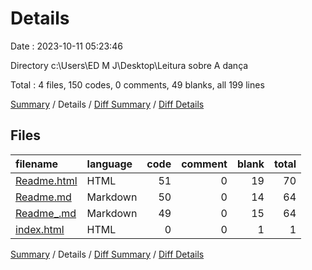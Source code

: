 # Details

Date : 2023-10-11 05:23:46

Directory c:\\Users\\ED M J\\Desktop\\Leitura sobre A dança

Total : 4 files,  150 codes, 0 comments, 49 blanks, all 199 lines

[Summary](results.md) / Details / [Diff Summary](diff.md) / [Diff Details](diff-details.md)

## Files
| filename | language | code | comment | blank | total |
| :--- | :--- | ---: | ---: | ---: | ---: |
| [Readme.html](/Readme.html) | HTML | 51 | 0 | 19 | 70 |
| [Readme.md](/Readme.md) | Markdown | 50 | 0 | 14 | 64 |
| [Readme_.md](/Readme_.md) | Markdown | 49 | 0 | 15 | 64 |
| [index.html](/index.html) | HTML | 0 | 0 | 1 | 1 |

[Summary](results.md) / Details / [Diff Summary](diff.md) / [Diff Details](diff-details.md)